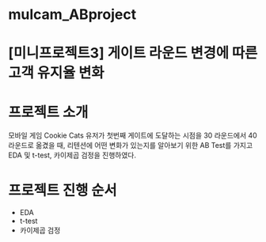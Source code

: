 # mulcam_ABproject
# [미니프로젝트3] 게이트 라운드 변경에 따른 고객 유지율 변화
# 프로젝트 소개
모바일 게임 Cookie Cats 유저가 첫번째 게이트에 도달하는 시점을 30 라운드에서 40 라운드로 옮겼을 때,
리텐션에 어떤 변화가 있는지를 알아보기 위한 AB Test를 가지고 EDA 및 t-test, 카이제곱 검정을 진행하였다.
# 프로젝트 진행 순서
- EDA
- t-test
- 카이제곱 검정
